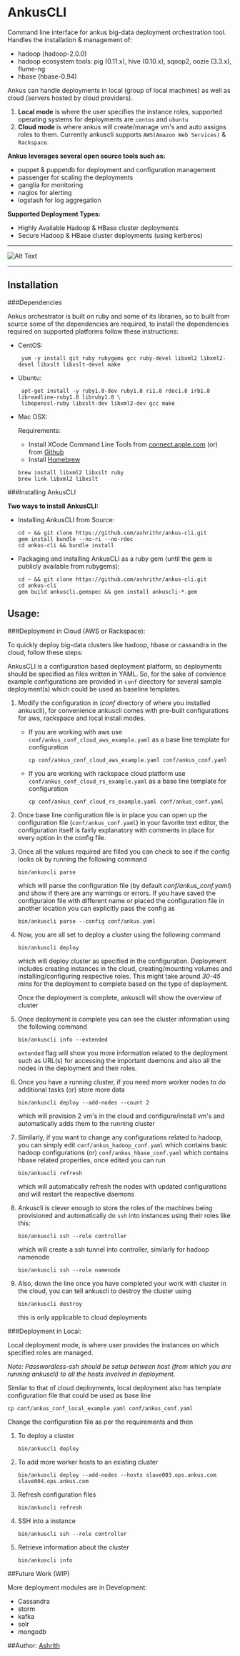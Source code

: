 # AnkusCLI

Command line interface for ankus big-data deployment orchestration tool. Handles the installation & management of:

 - hadoop (hadoop-2.0.0)
 - hadoop ecosystem tools: pig (0.11.x), hive (0.10.x), sqoop2, oozie (3.3.x), flume-ng
 - hbase (hbase-0.94)

 Ankus can handle deployments in local (group of local machines) as well as cloud (servers hosted by cloud providers).

 1. **Local mode** is where the user specifies the instance roles, supported operating systems for deployments are `centos` and `ubuntu`
 2. **Cloud mode** is where ankus will create/manage vm's and auto assigns roles to them. Currently ankuscli supports `AWS(Amazon Web Services)` & `Rackspace`.

**Ankus leverages several open source tools such as:**

 - puppet & puppetdb for deployment and configuration management
 - passenger for scaling the deployments
 - ganglia for monitoring
 - nagios for alerting
 - logstash for log aggregation

**Supported Deployment Types:**

 - Highly Available Hadoop & HBase cluster deployments
 - Secure Hadoop & HBase cluster deployments (using kerberos)

---

![Alt Text](images/ankus_arch.png)

---

## Installation

###Dependencies

Ankus orchestrator is built on ruby and some of its libraries, so to built from source some of the dependencies are required, to install the dependencies required on supported platforms follow these instructions:

 - CentOS:

   ```shell
    yum -y install git ruby rubygems gcc ruby-devel libxml2 libxml2-devel libxslt libxslt-devel make
   ```

 - Ubuntu:

   ```shell
    apt-get install -y ruby1.8-dev ruby1.8 ri1.8 rdoc1.8 irb1.8 libreadline-ruby1.8 libruby1.8 \
    libopenssl-ruby libxslt-dev libxml2-dev gcc make
   ```

 - Mac OSX:

 	Requirements:

	- Install XCode Command Line Tools from [connect.apple.com](http://connect.apple.com/) (or) from [Github](https://github.com/kennethreitz/osx-gcc-installer/downloads)
	- Install [Homebrew](http://mxcl.github.io/homebrew/)

	```shell
	brew install libxml2 libxslt ruby
	brew link libxml2 libxslt
	```


###Installing AnkusCLI

**Two ways to install AnkusCLI:**

* Installing AnkusCLI from Source:

	```shell
	cd ~ && git clone https://github.com/ashrithr/ankus-cli.git
	gem install bundle --no-ri --no-rdoc
	cd ankus-cli && bundle install
	```
* Packaging and installing AnkusCLI as a ruby gem (until the gem is publicly available from rubygems):

	```shell
	cd ~ && git clone https://github.com/ashrithr/ankus-cli.git
	cd ankus-cli
	gem build ankuscli.gemspec && gem install ankuscli-*.gem
	```

## Usage:

###Deployment in Cloud (AWS or Rackspace):

To quickly deploy big-data clusters like hadoop, hbase or cassandra in the cloud, follow these steps:

AnkusCLI is a configuration based deployment platform, so deployments should be specified as files written in YAML. So, for the sake of convience example configurations are provided in `conf` directory for several sample deployment(s) which could be used as baseline templates.

1. Modify the configuration in (*conf* directory of where you installed ankuscli), for convenience ankuscli comes with pre-built configurations for aws, rackspace and local install modes.
	* If you are working with aws use `conf/ankus_conf_cloud_aws_example.yaml` as a base line template for configuration

		```shell
		cp conf/ankus_conf_cloud_aws_example.yaml conf/ankus_conf.yaml
		```
	* If you are working with rackspace cloud platform use `conf/ankus_conf_cloud_rs_example.yaml` as a base line template for configuration

		```shell
		cp conf/ankus_conf_cloud_rs_example.yaml conf/ankus_conf.yaml
		```

2. Once base line configuration file is in place you can open up the configuration file (`conf/ankus_conf.yaml`) in your favorite text editor, the configuration itself is fairly explanatory with comments in place for every option in the config file.

3. Once all the values required are filled you can check to see if the config looks ok by running the following command

	```shell
	bin/ankuscli parse
	```
	which will parse the configuration file (by default *conf/ankus_conf.yaml*) and show if there are any warnings or errors. If you have saved the configuraion file with different name or placed the configuration file in another location you can explicitly pass the config as

	```shell
	bin/ankuscli parse --config conf/ankus.yaml
	```
4. Now, you are all set to deploy a cluster using the following command

	```
	bin/ankuscli deploy
	```
	which will deploy cluster as specified in the configuration. Deployment includes creating instances in the cloud, creating/mounting volumes and installing/configuring respective roles. This might take around *30-45 mins* for the deployment to complete based on the type of deployment.

	Once the deployment is complete, ankuscli will show the overview of cluster
5. Once deployment is complete you can see the cluster information using the following command

	```
	bin/ankuscli info --extended
	```
	`extended` flag will show you more information related to the deployment such as URL(s) for accessing the important daemons and also all the nodes in the deployment and their roles.
6. Once you have a running cluster, if you need more worker nodes to do additional tasks (or) store more data

	```
	bin/ankuscli deploy --add-nodes --count 2
	```
	which will provision 2 vm's in the cloud and configure/install vm's and automatically adds them to the running cluster
7. Similarly, if you want to change any configurations related to hadoop, you can simply edit `conf/ankus_hadoop_conf.yaml` which contains basic hadoop configurations (or) `conf/ankus_hbase_conf.yaml` which contains hbase related properties, once edited you can run

	```
	bin/ankuscli refresh
	```
	which will automatically refresh the nodes with updated configurations and will restart the respective daemons
8. Ankuscli is clever enough to store the roles of the machines being provisioned and automatically do `ssh` into instances using their roles like this:

	```
	bin/ankuscli ssh --role controller
	```
	which will create a ssh tunnel into controller, similarly for hadoop namenode

	```
	bin/ankuscli ssh --role namenode
	```
9. Also, down the line once you have completed your work with cluster in the cloud, you can tell ankuscli to destroy the cluster using

	```
	bin/ankuscli destroy
	```
	this is only applicable to cloud deployments

###Deployment in Local:

Local deployment mode, is where user provides the instances on which specified roles are managed.

*Note: Passwordless-ssh should be setup between host (from which you are running ankuscli) to all the hosts involved in deployment.*

Similar to that of cloud deployments, local deployment also has template configuration file that could be used as base line

```
cp conf/ankus_conf_local_example.yaml conf/ankus_conf.yaml
```

Change the configuration file as per the requirements and then

1. To deploy a cluster

	```
	bin/ankuscli deploy
	```
2. To add more worker hosts to an existing cluster

	```
	bin/ankuscli deploy --add-nodes --hosts slave003.ops.ankus.com slave004.ops.ankus.com
	```
3. Refresh configuration files

	```
	bin/ankuscli refresh
	```
4. SSH into a instance

	```
	bin/ankuscli ssh --role controller
	```
5. Retrieve information about the cluster
	```
	bin/ankuscli info
	```

##Future Work (WIP)

 More deployment modules are in Development:

 - Cassandra
 - storm
 - kafka
 - solr
 - mongodb

##Author:
[Ashrith](https://github.com/ashrithr)
